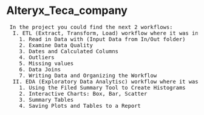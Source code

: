 # Alteryx_Teca_company
<pre> In the project you could find the next 2 workflows:  
  I. ETL (Extract, Transform, Load) workflow where it was included the following steps:  
    1. Read in Data with (Input Data from In/Out folder)  
    2. Examine Data Quality  
    3. Dates and Calculated Columns  
    4. Outliers  
    5. Missing values  
    6. Data Joins  
    7. Writing Data and Organizing the Workflow  
  II. EDA (Exploratory Data Analytisc) workflow where it was added the next steps:  
    1. Using the Filed Summary Tool to Create Histograms  
    2. Interactive Charts: Box, Bar, Scatter  
    3. Summary Tables  
    4. Saving Plots and Tables to a Report  
</pre>
